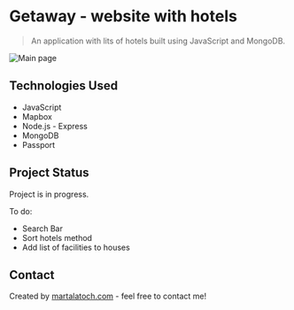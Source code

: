 # Getaway - website with hotels
> An application with lits of hotels built using JavaScript and MongoDB.

![Main page](https://res.cloudinary.com/martaaa19190/image/upload/v1653872265/moje_projekty/Screenshot_2022-05-30_024515_tdepaf.jpg)

## Technologies Used
- JavaScript
- Mapbox
- Node.js - Express
- MongoDB
- Passport



## Project Status
Project is in progress. 

To do:
- Search Bar
- Sort hotels method
- Add list of facilities to houses


## Contact
Created by [martalatoch.com](https://www.martalatoch.com/) - feel free to contact me!

